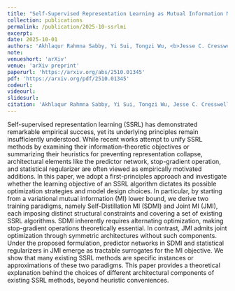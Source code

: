 ```yaml
---
title: "Self-Supervised Representation Learning as Mutual Information Maximization"
collection: publications
permalink: /publication/2025-10-ssrlmi
excerpt: 
date: 2025-10-01
authors: 'Akhlaqur Rahmna Sabby, Yi Sui, Tongzi Wu, <b>Jesse C. Cresswell</b>, Ga Wu'
note:
venueshort: 'arXiv'
venue: 'arXiv preprint'
paperurl: 'https://arxiv.org/abs/2510.01345'
pdf: 'https://arxiv.org/pdf/2510.01345'
codeurl:
videourl:
slidesurl:
citation: 'Akhlaqur Rahmna Sabby, Yi Sui, Tongzi Wu, Jesse C. Cresswell, Ga Wu. Self-Supervised Representation Learning as Mutual Information Maximization. arXiv preprint: 2510.01345'
---
```

Self-supervised representation learning (SSRL) has demonstrated remarkable empirical success, yet its underlying principles remain insufficiently understood. While recent works attempt to unify SSRL methods by examining their information-theoretic objectives or summarizing their heuristics for preventing representation collapse, architectural elements like the predictor network, stop-gradient operation, and statistical regularizer are often viewed as empirically motivated additions. In this paper, we adopt a first-principles approach and investigate whether the learning objective of an SSRL algorithm dictates its possible optimization strategies and model design choices. In particular, by starting from a variational mutual information (MI) lower bound, we derive two training paradigms, namely Self-Distillation MI (SDMI) and Joint MI (JMI), each imposing distinct structural constraints and covering a set of existing SSRL algorithms. SDMI inherently requires alternating optimization, making stop-gradient operations theoretically essential. In contrast, JMI admits joint optimization through symmetric architectures without such components. Under the proposed formulation, predictor networks in SDMI and statistical regularizers in JMI emerge as tractable surrogates for the MI objective. We show that many existing SSRL methods are specific instances or approximations of these two paradigms. This paper provides a theoretical explanation behind the choices of different architectural components of existing SSRL methods, beyond heuristic conveniences.
